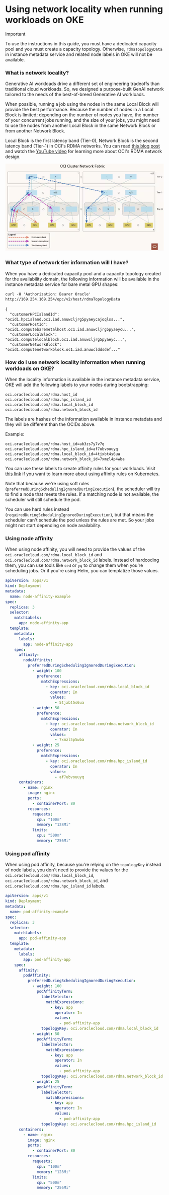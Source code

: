 # Using network locality when running workloads on OKE

> [!IMPORTANT]  
> To use the instructions in this guide, you must have a dedicated capacity pool and you must create a capacity topology. Otherwise, `rdmaTopologyData` in instance metadata service and related node labels in OKE will not be available.

### What is network locality?
Generative AI workloads drive a different set of engineering tradeoffs than traditional cloud workloads. So, we designed a purpose-built GenAI network tailored to the needs of the best-of-breed Generative AI workloads.

When possible, running a job using the nodes in the same Local Block will provide the best performance. Because the number of nodes in a Local Block is limited; depending on the number of nodes you have, the number of your concurrent jobs running, and the size of your jobs, you might need to use the nodes from another Local Block in the same Network Block or from another Network Block.

Local Block is the first latency band (Tier-0), Network Block is the second latency band (Tier-1) in OCI's RDMA networks. You can read [this blog post](https://blogs.oracle.com/cloud-infrastructure/post/first-principles-zettascale-oci-superclusters) and watch the [YouTube video](https://www.youtube.com/watch?v=cZy22n5Ih78) for learning more about OCI's RDMA network design.

![OCI Cluster Network Fabric](./tiers.png)

### What type of network tier information will I have?
When you have a dedicated capacity pool and a capacity topology created for the availability domain, the following information will be available in the instance metadata service for bare metal GPU shapes:

```
curl -H 'Authorization: Bearer Oracle' http://169.254.169.254/opc/v2/host/rdmaTopologyData

{
  "customerHPCIslandId": "ocid1.hpcisland.oc1.iad.anuwcljrg5pyaeycajoqlss...",
  "customerHostId": "ocid1.computebaremetalhost.oc1.iad.anuwcljrg5pyaeycu...",
  "customerLocalBlock": "ocid1.computelocalblock.oc1.iad.anuwcljrg5pyaeyc...",
  "customerNetworkBlock": "ocid1.computenetworkblock.oc1.iad.anuwclddsdef..."
```

### How do I use network locality information when running workloads on OKE?
When the locality information is available in the instance metadata service, OKE will add the following labels to your nodes during bootstrapping:

```
oci.oraclecloud.com/rdma.host_id
oci.oraclecloud.com/rdma.hpc_island_id
oci.oraclecloud.com/rdma.local_block_id
oci.oraclecloud.com/rdma.network_block_id
```
The labels are hashes of the information available in instance metadata and they will be different than the OCIDs above.

Example:
```
oci.oraclecloud.com/rdma.host_id=ab3zs7y7v7q
oci.oraclecloud.com/rdma.hpc_island_id=af7ubvouuyq
oci.oraclecloud.com/rdma.local_block_id=4tjxbt4s6ua
oci.oraclecloud.com/rdma.network_block_id=7xmzl4p4wba
```

You can use these labels to create affinity rules for your workloads. Visit [this link](https://kubernetes.io/docs/concepts/scheduling-eviction/assign-pod-node/) if you want to learn more about using affinity rules on Kubernetes.

Note that because we're using soft rules (`preferredDuringSchedulingIgnoredDuringExecution`), the scheduler will try to find a node that meets the rules. If a matching node is not available, the scheduler will still schedule the pod.

You can use hard rules instead (`requiredDuringSchedulingIgnoredDuringExecution`), but that means the scheduler can't schedule the pod unless the rules are met. So your jobs might not start depending on node availability.

### Using node affinity
When using node affinity, you will need to provide the values of the `oci.oraclecloud.com/rdma.local_block_id` and `oci.oraclecloud.com/rdma.network_block_id` labels. Instead of hardcoding them, you can use tools like `sed` or `yq` to change them when you're scheduling jobs. Or if you're using Helm, you can templatize those values.

```yaml
apiVersion: apps/v1
kind: Deployment
metadata:
  name: node-affinity-example
spec:
  replicas: 3
  selector:
    matchLabels:
      app: node-affinity-app
  template:
    metadata:
      labels:
        app: node-affinity-app
    spec:
      affinity:
        nodeAffinity:
          preferredDuringSchedulingIgnoredDuringExecution:
            - weight: 100
              preference:
                matchExpressions:
                  - key: oci.oraclecloud.com/rdma.local_block_id
                    operator: In
                    values:
                      - 5tjxbt5s6ua
            - weight: 50
              preference:
                matchExpressions:
                  - key: oci.oraclecloud.com/rdma.network_block_id
                    operator: In
                    values:
                      - 7xmzl5p5wba
            - weight: 25
              preference:
                matchExpressions:
                  - key: oci.oraclecloud.com/rdma.hpc_island_id
                    operator: In
                    values:
                      - af7ubvouuyq      
      containers:
        - name: nginx
          image: nginx
          ports:
            - containerPort: 80
          resources:
            requests:
              cpu: "100m"
              memory: "128Mi"
            limits:
              cpu: "500m"
              memory: "256Mi"
```

### Using pod affinity
When using pod affinity, because you're relying on the `topologyKey` instead of node labels, you don't need to provide the values for the `oci.oraclecloud.com/rdma.local_block_id`, `oci.oraclecloud.com/rdma.network_block_id`, and `oci.oraclecloud.com/rdma.hpc_island_id` labels.

```yaml
apiVersion: apps/v1
kind: Deployment
metadata:
  name: pod-affinity-example
spec:
  replicas: 3
  selector:
    matchLabels:
      app: pod-affinity-app
  template:
    metadata:
      labels:
        app: pod-affinity-app
    spec:
      affinity:
        podAffinity:
          preferredDuringSchedulingIgnoredDuringExecution:
            - weight: 100
              podAffinityTerm:
                labelSelector:
                  matchExpressions:
                    - key: app
                      operator: In
                      values:
                        - pod-affinity-app
                topologyKey: oci.oraclecloud.com/rdma.local_block_id
            - weight: 50
              podAffinityTerm:
                labelSelector:
                  matchExpressions:
                    - key: app
                      operator: In
                      values:
                        - pod-affinity-app
                topologyKey: oci.oraclecloud.com/rdma.network_block_id
            - weight: 25
              podAffinityTerm:
                labelSelector:
                  matchExpressions:
                    - key: app
                      operator: In
                      values:
                        - pod-affinity-app
                topologyKey: oci.oraclecloud.com/rdma.hpc_island_id                
      containers:
        - name: nginx
          image: nginx
          ports:
            - containerPort: 80
          resources:
            requests:
              cpu: "100m"
              memory: "128Mi"
            limits:
              cpu: "500m"
              memory: "256Mi"

```

